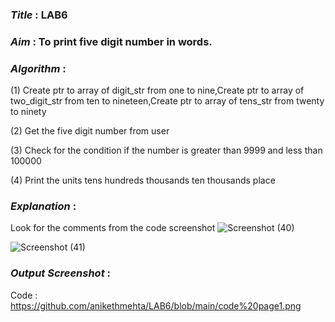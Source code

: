 ### ***Title*** : LAB6
### ***Aim*** : To print five digit number in words.
### ***Algorithm*** : 
(1) Create ptr to array of digit_str from one to nine,Create ptr to array of two_digit_str from ten to nineteen,Create ptr to array of tens_str from twenty to ninety

(2) Get the five digit number from user

(3) Check for the condition if the number is greater than 9999 and less than 100000

(4) Print the units tens hundreds thousands ten thousands place

### ***Explanation*** : 
Look for the comments from the code screenshot
![Screenshot (40)](https://github.com/anikethmehta/LAB6/assets/52659346/403727d8-d1a3-48bf-b0e7-35fa1a6eff70)

![Screenshot (41)](https://github.com/anikethmehta/LAB6/assets/52659346/bcc80136-39b5-4eb7-b2cd-f48314de88b9)

### ***Output Screenshot*** :
Code : https://github.com/anikethmehta/LAB6/blob/main/code%20page1.png
